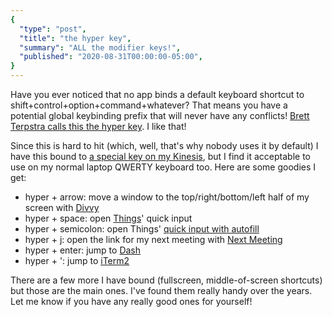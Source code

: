 ```yaml
---
{
  "type": "post",
  "title": "the hyper key",
  "summary": "ALL the modifier keys!",
  "published": "2020-08-31T00:00:00-05:00",
}
---
```


Have you ever noticed that no app binds a default keyboard shortcut to shift+control+option+command+whatever?
That means you have a potential global keybinding prefix that will never have any conflicts!
[Brett Terpstra calls this the hyper key](https://brettterpstra.com/2012/12/08/a-useful-caps-lock-key/).
I like that!

Since this is hard to hit (which, well, that's why nobody uses it by default) I have this bound to [a special key on my Kinesis](https://gist.github.com/BrianHicks/26b5c7739d909061f91432bd78897218), but I find it acceptable to use on my normal laptop QWERTY keyboard too.
Here are some goodies I get:

- hyper + arrow: move a window to the top/right/bottom/left half of my screen with [Divvy](https://mizage.com/divvy/)
- hyper + space: open [Things](http://culturedcode.com/things/)' quick input
- hyper + semicolon: open Things' [quick input with autofill](https://culturedcode.com/things/mac/help/things-sandboxing-helper-things3/)
- hyper + j: open the link for my next meeting with [Next Meeting](https://apps.apple.com/us/app/next-meeting/id1017470484?mt=12)
- hyper + enter: jump to [Dash](https://kapeli.com/dash)
- hyper + ': jump to [iTerm2](https://iterm2.com)

There are a few more I have bound (fullscreen, middle-of-screen shortcuts) but those are the main ones.
I've found them really handy over the years.
Let me know if you have any really good ones for yourself!
